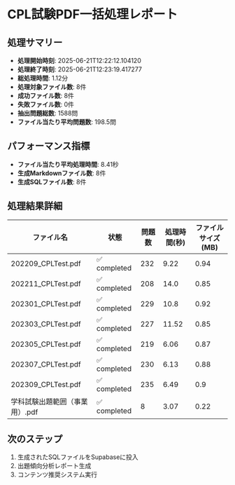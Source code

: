 # CPL試験PDF一括処理レポート

## 処理サマリー

- **処理開始時刻**: 2025-06-21T12:22:12.104120
- **処理終了時刻**: 2025-06-21T12:23:19.417277
- **総処理時間**: 1.12分
- **処理対象ファイル数**: 8件
- **成功ファイル数**: 8件
- **失敗ファイル数**: 0件
- **抽出問題総数**: 1588問
- **ファイル当たり平均問題数**: 198.5問

## パフォーマンス指標

- **ファイル当たり平均処理時間**: 8.41秒
- **生成Markdownファイル数**: 8件
- **生成SQLファイル数**: 8件

## 処理結果詳細

| ファイル名 | 状態 | 問題数 | 処理時間(秒) | ファイルサイズ(MB) |
|-----------|------|--------|-------------|------------------|
| 202209_CPLTest.pdf | ✅ completed | 232 | 9.22 | 0.94 |
| 202211_CPLTest.pdf | ✅ completed | 208 | 14.0 | 0.85 |
| 202301_CPLTest.pdf | ✅ completed | 229 | 10.8 | 0.92 |
| 202303_CPLTest.pdf | ✅ completed | 227 | 11.52 | 0.85 |
| 202305_CPLTest.pdf | ✅ completed | 219 | 6.06 | 0.87 |
| 202307_CPLTest.pdf | ✅ completed | 230 | 6.13 | 0.88 |
| 202309_CPLTest.pdf | ✅ completed | 235 | 6.49 | 0.9 |
| 学科試験出題範囲（事業用）.pdf | ✅ completed | 8 | 3.07 | 0.22 |

## 次のステップ

1. 生成されたSQLファイルをSupabaseに投入
2. 出題傾向分析レポート生成
3. コンテンツ推奨システム実行
